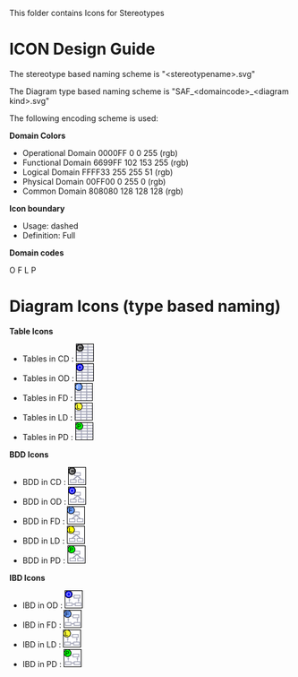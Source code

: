 This folder contains Icons for Stereotypes
# ICON Design Guide
The stereotype based naming scheme is "\<stereotypename>.svg"

The Diagram type based naming scheme is "SAF_\<domaincode>_\<diagram kind>.svg"


The following encoding scheme is used:

**Domain Colors**

 - Operational Domain  0000FF 0 0 255 (rgb)
 - Functional Domain 6699FF  102 153 255 (rgb)
 - Logical Domain FFFF33    255 255 51 (rgb)
 - Physical Domain 00FF00  0 255 0 (rgb)
 - Common Domain 808080  128 128 128 (rgb)

**Icon boundary**

- Usage: dashed
- Definition: Full

**Domain codes**

 O F L P 
# Diagram Icons (type based naming)

**Table Icons** 
 - Tables in CD : ![Tables in OD](./SAF_C_Table.svg)
 - Tables in OD : ![Tables in OD](./SAF_O_Table.svg)
 - Tables in FD : ![Tables in OD](./SAF_F_Table.svg)
 - Tables in LD : ![Tables in OD](./SAF_L_Table.svg)
 - Tables in PD : ![Tables in OD](./SAF_P_Table.svg)

**BDD Icons** 
 - BDD in CD : ![Tables in OD](./SAF_C_BDD.svg)
 - BDD in OD : ![Tables in OD](./SAF_O_BDD.svg)
 - BDD in FD : ![Tables in OD](./SAF_F_BDD.svg)
 - BDD in LD : ![Tables in OD](./SAF_L_BDD.svg)
 - BDD in PD : ![Tables in OD](./SAF_P_BDD.svg)

**IBD Icons** 
 - IBD in OD : ![IBD in OD](./SAF_O_IBD.svg)
 - IBD in FD : ![IBD in OD](./SAF_F_IBD.svg)
 - IBD in LD : ![IBD in OD](./SAF_L_IBD.svg)
 - IBD in PD : ![IBD in OD](./SAF_P_IBD.svg)
